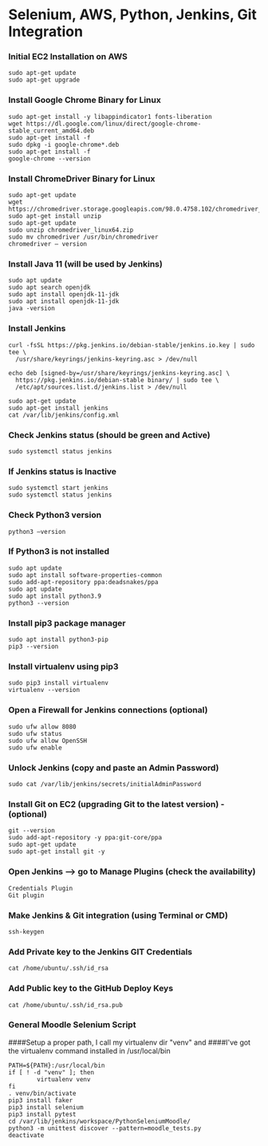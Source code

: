 # Selenium, AWS, Python, Jenkins, Git Integration

### Initial EC2 Installation on AWS
```
sudo apt-get update
sudo apt-get upgrade
```

### Install Google Chrome Binary for Linux
```
sudo apt-get install -y libappindicator1 fonts-liberation
wget https://dl.google.com/linux/direct/google-chrome-stable_current_amd64.deb
sudo apt-get install -f
sudo dpkg -i google-chrome*.deb
sudo apt-get install -f
google-chrome --version
```

### Install ChromeDriver Binary for Linux
```
sudo apt-get update
wget https://chromedriver.storage.googleapis.com/98.0.4758.102/chromedriver_linux64.zip
sudo apt-get install unzip
sudo apt-get update
sudo unzip chromedriver_linux64.zip
sudo mv chromedriver /usr/bin/chromedriver
chromedriver – version
```

### Install Java 11 (will be used by Jenkins)
```
sudo apt update
sudo apt search openjdk
sudo apt install openjdk-11-jdk
sudo apt install openjdk-11-jdk
java -version
```

### Install Jenkins 
```
curl -fsSL https://pkg.jenkins.io/debian-stable/jenkins.io.key | sudo tee \
  /usr/share/keyrings/jenkins-keyring.asc > /dev/null
  
echo deb [signed-by=/usr/share/keyrings/jenkins-keyring.asc] \
  https://pkg.jenkins.io/debian-stable binary/ | sudo tee \
  /etc/apt/sources.list.d/jenkins.list > /dev/null
  
sudo apt-get update
sudo apt-get install jenkins
cat /var/lib/jenkins/config.xml
```

### Check Jenkins status (should be green and Active)
```
sudo systemctl status jenkins
```

### If Jenkins status is Inactive
```
sudo systemctl start jenkins
sudo systemctl status jenkins
```
### Check Python3 version
```
python3 —version
```

### If Python3 is not installed
```
sudo apt update
sudo apt install software-properties-common
sudo add-apt-repository ppa:deadsnakes/ppa
sudo apt update
sudo apt install python3.9
python3 --version
```

### Install pip3 package manager
```
sudo apt install python3-pip
pip3 --version 
```

### Install virtualenv using pip3
```
sudo pip3 install virtualenv 
virtualenv --version
```

### Open a Firewall for Jenkins connections (optional)
```
sudo ufw allow 8080
sudo ufw status
sudo ufw allow OpenSSH
sudo ufw enable
```

### Unlock Jenkins (copy and paste an Admin Password)
```
sudo cat /var/lib/jenkins/secrets/initialAdminPassword
```

### Install Git on EC2 (upgrading Git to the latest version) - (optional)
```
git --version
sudo add-apt-repository -y ppa:git-core/ppa
sudo apt-get update
sudo apt-get install git -y
```

### Open Jenkins —> go to Manage Plugins (check the availability)
```
Credentials Plugin 
Git plugin
```

### Make Jenkins & Git integration (using Terminal or CMD)
```
ssh-keygen
```

### Add Private key to the Jenkins GIT Credentials
```
cat /home/ubuntu/.ssh/id_rsa 
```

### Add Public key to the GitHub Deploy Keys
```
cat /home/ubuntu/.ssh/id_rsa.pub
```

### General Moodle Selenium Script
####Setup a proper path, I call my virtualenv dir "venv" and
####I've got the virtualenv command installed in /usr/local/bin
```
PATH=${PATH}:/usr/local/bin
if [ ! -d "venv" ]; then
        virtualenv venv
fi
. venv/bin/activate
pip3 install faker
pip3 install selenium
pip3 install pytest
cd /var/lib/jenkins/workspace/PythonSeleniumMoodle/
python3 -m unittest discover --pattern=moodle_tests.py
deactivate
```